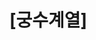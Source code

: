 # \[궁수계열]

<figure><img src="../../../.gitbook/assets/2 (1).PNG" alt=""><figcaption></figcaption></figure>

<figure><img src="../../../.gitbook/assets/3.PNG" alt=""><figcaption></figcaption></figure>

<figure><img src="../../../.gitbook/assets/4 (1).PNG" alt=""><figcaption></figcaption></figure>

<figure><img src="../../../.gitbook/assets/5.PNG" alt=""><figcaption></figcaption></figure>

<figure><img src="../../../.gitbook/assets/6 (1).PNG" alt=""><figcaption></figcaption></figure>

<figure><img src="../../../.gitbook/assets/7 (2).PNG" alt=""><figcaption></figcaption></figure>

<figure><img src="../../../.gitbook/assets/8.PNG" alt=""><figcaption></figcaption></figure>

<figure><img src="../../../.gitbook/assets/9.PNG" alt=""><figcaption></figcaption></figure>

<figure><img src="../../../.gitbook/assets/10.PNG" alt=""><figcaption></figcaption></figure>

<figure><img src="../../../.gitbook/assets/11.PNG" alt=""><figcaption></figcaption></figure>

<figure><img src="../../../.gitbook/assets/1 (1).PNG" alt=""><figcaption></figcaption></figure>

<figure><img src="../../../.gitbook/assets/2.PNG" alt=""><figcaption></figcaption></figure>

<figure><img src="../../../.gitbook/assets/3 (1).PNG" alt=""><figcaption></figcaption></figure>

<figure><img src="../../../.gitbook/assets/4.PNG" alt=""><figcaption></figcaption></figure>

<figure><img src="../../../.gitbook/assets/5 (1).PNG" alt=""><figcaption></figcaption></figure>

<figure><img src="../../../.gitbook/assets/6.PNG" alt=""><figcaption></figcaption></figure>

<figure><img src="../../../.gitbook/assets/7 (1).PNG" alt=""><figcaption></figcaption></figure>
